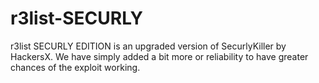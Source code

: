 # r3list-SECURLY
r3list SECURLY EDITION is an upgraded version of SecurlyKiller by HackersX. We have simply added a bit more or reliability to have greater chances of the exploit working.
